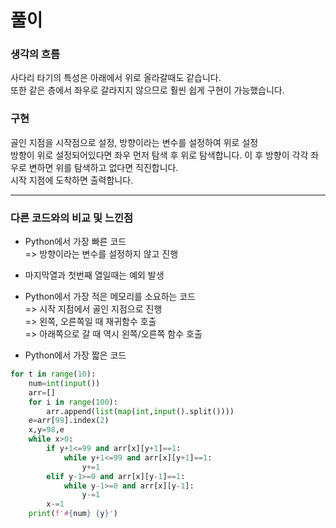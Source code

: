 # 풀이

### 생각의 흐름
사다리 타기의 특성은 아래에서 위로 올라갈때도 같습니다.<br>
또한 같은 층에서 좌우로 갈라지지 않으므로 훨씬 쉽게 구현이 가능했습니다.<br>

### 구현
골인 지점을 시작점으로 설정, 방향이라는 변수를 설정하여 위로 설정<br>
방향이 위로 설정되어있다면 좌우 먼저 탐색 후 위로 탐색합니다.
이 후 방향이 각각 좌우로 변하면 위를 탐색하고 없다면 직진합니다.<br>
시작 지점에 도착하면 출력합니다.

---

### 다른 코드와의 비교 및 느낀점
- Python에서 가장 빠른 코드<br>
=> 방향이라는 변수를 설정하지 않고 진행<br>
+ 마지막열과 첫번째 열일때는 예외 발생

- Python에서 가장 적은 메모리를 소요하는 코드<br>
=> 시작 지점에서 골인 지점으로 진행<br>
=> 왼쪽, 오른쪽일 때 재귀함수 호출<br>
=> 아래쪽으로 갈 때 역시 왼쪽/오른쪽 함수 호출

- Python에서 가장 짧은 코드
```python
for t in range(10):
    num=int(input())
    arr=[]
    for i in range(100):
        arr.append(list(map(int,input().split())))
    e=arr[99].index(2)
    x,y=98,e
    while x>0:
        if y+1<=99 and arr[x][y+1]==1:
            while y+1<=99 and arr[x][y+1]==1:
                y+=1
        elif y-1>=0 and arr[x][y-1]==1:
            while y-1>=0 and arr[x][y-1]:
                y-=1
        x-=1
    print(f'#{num} {y}')
```